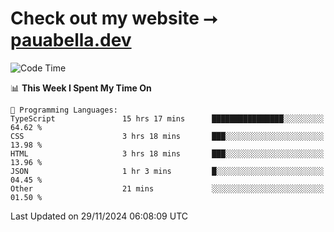 # Check out my website ⭢ [pauabella.dev](https://pauabella.dev)

<!--START_SECTION:waka-->
![Code Time](http://img.shields.io/badge/Code%20Time-3%2C932%20hrs%2019%20mins-blue)

📊 **This Week I Spent My Time On** 

```text
💬 Programming Languages: 
TypeScript               15 hrs 17 mins      ████████████████░░░░░░░░░   64.62 % 
CSS                      3 hrs 18 mins       ███░░░░░░░░░░░░░░░░░░░░░░   13.98 % 
HTML                     3 hrs 18 mins       ███░░░░░░░░░░░░░░░░░░░░░░   13.96 % 
JSON                     1 hr 3 mins         █░░░░░░░░░░░░░░░░░░░░░░░░   04.45 % 
Other                    21 mins             ░░░░░░░░░░░░░░░░░░░░░░░░░   01.50 % 
```


 Last Updated on 29/11/2024 06:08:09 UTC
<!--END_SECTION:waka-->
